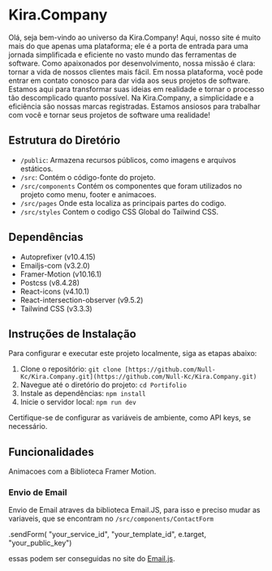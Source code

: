 # Kira.Company

Olá, seja bem-vindo ao universo da Kira.Company! Aqui, nosso site é muito mais do que apenas uma plataforma; ele é a porta de entrada para uma jornada simplificada e eficiente no vasto mundo das ferramentas de software. Como apaixonados por desenvolvimento, nossa missão é clara: tornar a vida de nossos clientes mais fácil. Em nossa plataforma, você pode entrar em contato conosco para dar vida aos seus projetos de software. Estamos aqui para transformar suas ideias em realidade e tornar o processo tão descomplicado quanto possível. Na Kira.Company, a simplicidade e a eficiência são nossas marcas registradas. Estamos ansiosos para trabalhar com você e tornar seus projetos de software uma realidade!

## Estrutura do Diretório

- `/public`: Armazena recursos públicos, como imagens e arquivos estáticos.
- `/src`: Contém o código-fonte do projeto.
- `/src/components` Contém os componentes que foram utilizados no projeto como menu, footer e animacoes.
- `/src/pages` Onde esta localiza as principais partes do codigo.
- `/src/styles` Contem o codigo CSS Global do Tailwind CSS.

## Dependências

- Autoprefixer (v10.4.15)
- Emailjs-com (v3.2.0)
- Framer-Motion (v10.16.1)
- Postcss (v8.4.28)
- React-icons (v4.10.1)
- React-intersection-observer (v9.5.2)
- Tailwind CSS (v3.3.3)

## Instruções de Instalação

Para configurar e executar este projeto localmente, siga as etapas abaixo:

1. Clone o repositório: `git clone [https://github.com/Null-Kc/Kira.Company.git](https://github.com/Null-Kc/Kira.Company.git)`
2. Navegue até o diretório do projeto: `cd Portifolio`
3. Instale as dependências: `npm install`
4. Inicie o servidor local: `npm run dev`

Certifique-se de configurar as variáveis de ambiente, como API keys, se necessário.

## Funcionalidades

Animacoes com a Biblioteca Framer Motion.

### Envio de Email

Envio de Email atraves da biblioteca Email.JS, para isso e preciso mudar as variaveis, que se encontram no `/src/components/ContactForm` 

.sendForm( "your_service_id", "your_template_id", e.target, "your_public_key")

essas podem ser conseguidas no site do [Email.js](https://www.emailjs.com/).



